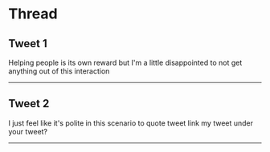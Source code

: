 # Thread

## Tweet 1

Helping people is its own reward but I'm a little disappointed to not get anything out of this interaction

---

## Tweet 2

I just feel like it's polite in this scenario to quote tweet link my tweet under your tweet?

---

